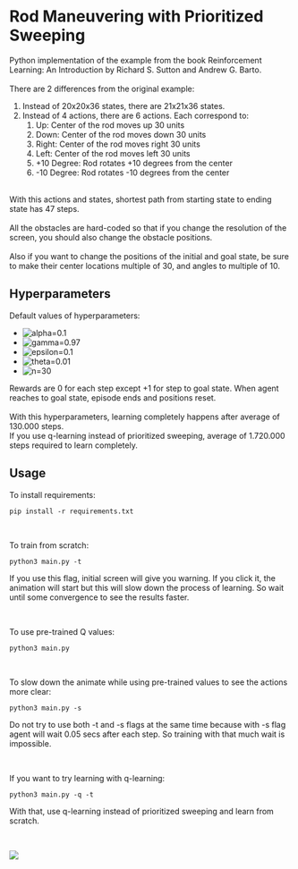 # Rod Maneuvering with Prioritized Sweeping
Python implementation of the example from the book Reinforcement Learning: An Introduction by Richard S. Sutton and Andrew G. Barto.
<br><br>
There are 2 differences from the original example:
1. Instead of 20x20x36 states, there are 21x21x36 states.
2. Instead of 4 actions, there are 6 actions. Each correspond to:
    1. Up: Center of the rod moves up 30 units
    2. Down: Center of the rod moves down 30 units
    3. Right: Center of the rod moves right 30 units
    4. Left: Center of the rod moves left 30 units
    5. +10 Degree: Rod rotates +10 degrees from the center
    6. -10 Degree: Rod rotates -10 degrees from the center
<br><br>

With this actions and states, shortest path from starting state to ending state has 47 steps. 
<br><br>
All the obstacles are hard-coded so that if you change the resolution of the screen, you should also change the obstacle positions.
<br><br>
Also if you want to change the positions of the initial and goal state, be sure to make their center locations multiple of 30, and angles to multiple of 10.

## Hyperparameters
Default values of hyperparameters:
* <img src="https://render.githubusercontent.com/render/math?math=\alpha = 0.1" alt="alpha=0.1">
* <img src="https://render.githubusercontent.com/render/math?math=\gamma = 0.97" alt="gamma=0.97">
* <img src="https://render.githubusercontent.com/render/math?math=\epsilon = 0.1" alt="epsilon=0.1">
* <img src="https://render.githubusercontent.com/render/math?math=\theta = 0.01" alt="theta=0.01">
* <img src="https://render.githubusercontent.com/render/math?math=\n = 30" alt="n=30">

Rewards are 0 for each step except +1 for step to goal state. When agent reaches to goal state, episode ends and positions reset.
<br><br>
With this hyperparameters, learning completely happens after average of 130.000 steps.  
If you use q-learning instead of prioritized sweeping, average of 1.720.000 steps required to learn completely.

## Usage
To install requirements:
```console
pip install -r requirements.txt
```
<br>

To train from scratch:
```console
python3 main.py -t
```
If you use this flag, initial screen will give you warning. If you click it, the animation will start but this will slow down the process of learning. So wait until some convergence to see the results faster.

<br>

To use pre-trained Q values:
```console
python3 main.py
```

<br>

To slow down the animate while using pre-trained values to see the actions more clear:
```console
python3 main.py -s
```
Do not try to use both -t and -s flags at the same time because with -s flag agent will wait 0.05 secs after each step. So training with that much wait is impossible.

<br>

If you want to try learning with q-learning:
```console
python3 main.py -q -t
```
With that, use q-learning instead of prioritized sweeping and learn from scratch.

<br>


![](sequ.gif)
